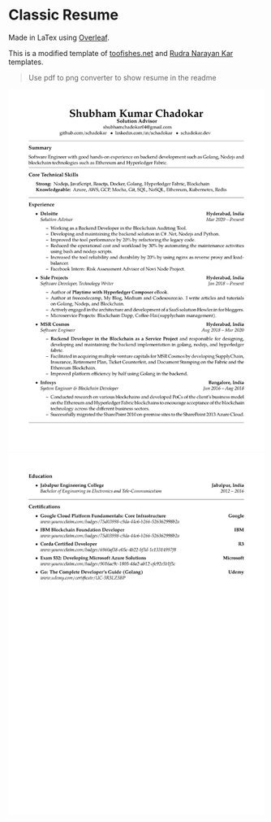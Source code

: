 # Classic Resume

Made in LaTex using [Overleaf](https://overleaf.com).

This is a modified template of [toofishes.net](https://www.toofishes.net/blog/latex-resume-follow-up/) and [Rudra Narayan Kar](https://github.com/mrprofessor/resume) templates.

> Use pdf to png converter to show resume in the readme

<kbd>
    <img src="ShubhamChadokar_Resume-1.png"/> 
    <img src="ShubhamChadokar_Resume-2.png"/> 
</kbd>
